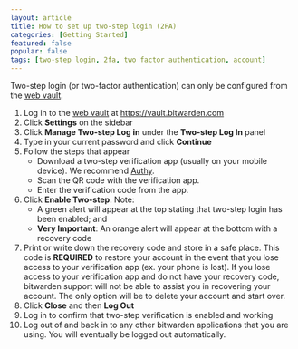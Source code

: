 ```yaml
---
layout: article
title: How to set up two-step login (2FA)
categories: [Getting Started]
featured: false
popular: false
tags: [two-step login, 2fa, two factor authentication, account]
---
```


Two-step login (or two-factor authentication) can only be configured from the [web vault](https://vault.bitwarden.com).

1. Log in to the [web vault](https://vault.bitwarden.com) at https://vault.bitwarden.com
2. Click **Settings** on the sidebar 
3. Click **Manage Two-step Log in** under the **Two-step Log In** panel  
4. Type in your current password and click **Continue**
5. Follow the steps that appear
   - Download a two-step verification app (usually on your mobile device). We recommend [Authy](https://authy.com/).
   - Scan the QR code with the verification app.
   - Enter the verification code from the app.
6. Click **Enable Two-step**. Note:
   - A green alert will appear at the top stating that two-step login has been enabled; and
   - **Very Important**: An orange alert will appear at the bottom with a recovery code
7. Print or write down the recovery code and store in a safe place. This code is **REQUIRED** to restore your account in the event that you lose access to your verification app (ex. your phone is lost). If you lose access to your verification app and do not have your recovery code, bitwarden support will not be able to assist you in recovering your account. The only option will be to delete your account and start over.
8. Click **Close** and then **Log Out**
9. Log in to confirm that two-step verification is enabled and working
10. Log out of and back in to any other bitwarden applications that you are using. You will eventually be logged out automatically.
